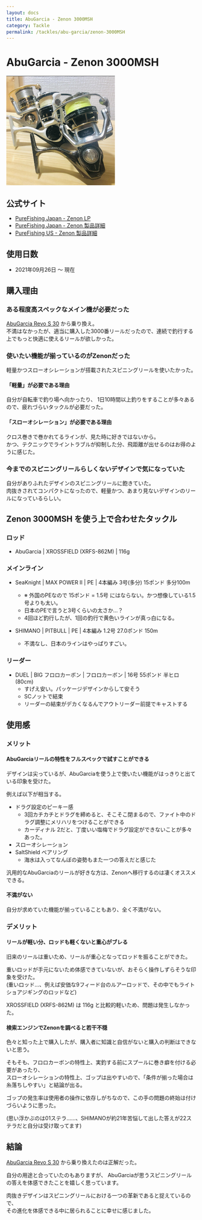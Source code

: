 ```yaml
---
layout: docs
title: AbuGarcia - Zenon 3000MSH
category: Tackle
permalink: /tackles/abu-garcia/zenon-3000MSH
---
```

# AbuGarcia - Zenon 3000MSH

<div class="container">
    <div class="row">
        <div class="col-lg-6 col-sm-12 mb-2">
        <div class="card w-100" style="width: 18rem;">
            <img src="/images/picture/tackles/abu-galcia_zenon3000msh.png" class="card-img-top" alt="...">
        </div>
        </div>
    </div>
</div>

## 公式サイト

- [PureFishing Japan - Zenon LP](https://www.purefishing.jp/zenon/)
- [PureFishing Japan - Zenon 製品詳細](https://www.purefishing.jp/product/abugarcia/sp/zenon/revo-mgx-theta-1.html)
- [PureFishing US - Zenon 製品詳細](https://www.abugarcia.com/collections/fishing-reels/products/zenon-spinning-reel-1285846)

## 使用日数

- 2021年09月26日 〜 現在

## 購入理由

### ある程度高スペックなメイン機が必要だった

[AbuGarcia Revo S 30](https://www.waveinn.com/%E3%83%9E%E3%83%AA%E3%83%B3%E3%82%B9%E3%83%9D%E3%83%BC%E3%83%84&%E3%83%95%E3%82%A3%E3%83%83%E3%82%B7%E3%83%B3%E3%82%B0/abu-garcia-%E3%82%B9%E3%83%94%E3%83%8B%E3%83%B3%E3%82%B0%E3%83%AA%E3%83%BC%E3%83%AB-evo-2-s/136025364/p?utm_source=google_products&utm_medium=merchant&id_producte=2885111&country=jp&gclid=CjwKCAiA866PBhAYEiwANkIneNYuVhEyFalo8GckzrDXmN1frGzjwMPGSX9oV9iobU2mc8hQ0IZvnxoCmYkQAvD_BwE&gclsrc=aw.ds) から乗り換え。  
不満はなかったが、適当に購入した3000番リールだったので、連続で釣行する上でもっと快適に使えるリールが欲しかった。

### 使いたい機能が揃っているのがZenonだった

軽量かつスローオシレーションが搭載されたスピニングリールを使いたかった。

#### 「軽量」が必要である理由

自分が自転車で釣り場へ向かったり、
1日10時間以上釣りをすることが多々あるので、疲れづらいタックルが必要だった。

#### 「スローオシレーション」が必要である理由

クロス巻きで巻かれてるラインが、見た時に好きではないから。  
かつ、テクニックでライントラブルが抑制した分、飛距離が出せるのはお得のように感じた。

### 今までのスピニングリールらしくないデザインで気になっていた

自分がありふれたデザインのスピニングリールに飽きていた。  
肉抜きされてコンパクトになったので、軽量かつ、あまり見ないデザインのリールになっているらしい。

## Zenon 3000MSH を使う上で合わせたタックル

### ロッド

- AbuGarcia | XROSSFIELD (XRFS-862M) | 116g

### メインライン

- SeaKnight | MAX POWER Ⅱ | PE | 4本編み  3号(多分)  15ポンド  多分100m
  - ※ 外国のPEなので 15ポンド = 1.5号 にはならない。かつ想像している1.5号よりも太い。
  - 日本のPEで言うと3号くらいの太さか…？
  - 4回ほど釣行したが、1回の釣行で黄色いラインが真っ白になる。

- SHIMANO  | PITBULL | PE | 4本編み  1.2号 27.0ポンド 150m
  - 不満なし、日本のラインはやっぱりすごい。

### リーダー

- DUEL | BIG フロロカーボン | フロロカーボン | 16号 55ポンド 半ヒロ(80cm)
  - すげえ安い。パッケージデザインからして安そう
  - SCノットで結束
  - リーダーの結束がデカくなるんでアウトリーダー前提でキャストする

## 使用感

### メリット

#### AbuGarciaリールの特性をフルスペックで試すことができる

デザインは尖っているが、AbuGarciaを使う上で使いたい機能がはっきりと出ている印象を受けた。

例えば以下が相当する。

- ドラグ設定のピーキー感
  - 3回カチカチとドラグを締めると、そこそこ閉まるので、ファイト中のドラグ調整にメリハリをつけることができる
  - カーディナル 2だと、丁度いい塩梅でドラグ設定ができないことが多々あった。
- スローオシレーション
- SaltShield ベアリング
  - 海水は入ってなんぼの姿勢もまた一つの答えだと感じた 

汎用的なAbuGarciaのリールが好きな方は、Zenonへ移行するのは凄くオススメできる。

#### 不満がない

自分が求めていた機能が揃っていることもあり、全く不満がない。

### デメリット

#### リールが軽い分、ロッドも軽くないと重心がブレる

旧来のリールは重いため、リールが重心となってロッドを振ることができた。  

重いロッドが手元にないため体感できていないが、おそらく操作しずらそうな印象を受けた。  
(重いロッド…、例えば安価な9フィード台のルアーロッドで、その中でもライトショアジギングのロッドなど)  

XROSSFIELD (XRFS-862M) は 116g と比較的軽いため、問題は発生しなかった。

#### 検索エンジンでZenonを調べると若干不穏

色々と知った上で購入したが、購入者に知識と自信がないと購入の判断はできないと思う。

そもそも、フロロカーボンの特性上、実釣する前にスプールに巻き癖を付ける必要があったり、  
スローオシレーションの特性上、ゴップは出やすいので、「条件が揃った場合は糸落ちしやすい」と結論が出る。

ゴップの発生率は使用者の操作に依存しがちなので、この手の問題の終始は付けづらいように思った。

(思い浮かぶのは01ステラ……、SHIMANOが約21年苦悩して出した答えが22ステラだと自分は受け取ってます)

## 結論

[AbuGarcia Revo S 30](https://www.waveinn.com/%E3%83%9E%E3%83%AA%E3%83%B3%E3%82%B9%E3%83%9D%E3%83%BC%E3%83%84&%E3%83%95%E3%82%A3%E3%83%83%E3%82%B7%E3%83%B3%E3%82%B0/abu-garcia-%E3%82%B9%E3%83%94%E3%83%8B%E3%83%B3%E3%82%B0%E3%83%AA%E3%83%BC%E3%83%AB-evo-2-s/136025364/p?utm_source=google_products&utm_medium=merchant&id_producte=2885111&country=jp&gclid=CjwKCAiA866PBhAYEiwANkIneNYuVhEyFalo8GckzrDXmN1frGzjwMPGSX9oV9iobU2mc8hQ0IZvnxoCmYkQAvD_BwE&gclsrc=aw.ds) から乗り換えたのは正解だった。  

自分の用途と合っていたのもありますが、 AbuGarciaが思うスピニングリールの答えを体感できたことを嬉しく思っています。  

肉抜きデザインはスピニングリールにおける一つの革新であると捉えているので、  
その進化を体感できる中に居られることに幸せに感じました。
